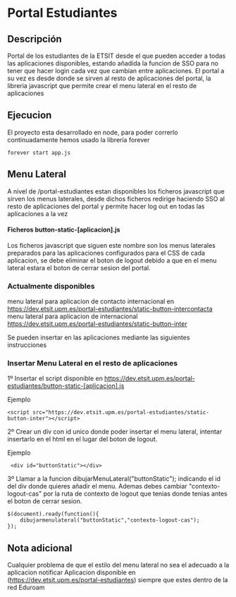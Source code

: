 

# Portal Estudiantes

## Descripción
Portal de los estudiantes de la ETSIT desde el que pueden acceder a todas las aplicaciones disponibles, estando añadida la funcion de SSO para no tener que hacer login cada vez que cambian entre aplicaciones.
El portal a su vez es desde donde se sirven al resto de aplicaciones del portal, la libreria javascript que permite crear el menu lateral en el resto de aplicaciones

## Ejecucion
El proyecto esta desarrollado en node, para poder correrlo continuadamente hemos usado la libreria forever

```
forever start app.js
```

## Menu Lateral
A nivel de /portal-estudiantes estan disponibles los ficheros javascript que sirven los menus laterales, desde dichos ficheros redirige haciendo SSO al resto de aplicaciones del portal y permite hacer log out en todas las aplicaciones a la vez

#### Ficheros button-static-[aplicacion].js
Los ficheros javascript que siguen este nombre son los menus laterales preparados para las aplicaciones configurados para el CSS de cada aplicacion, se debe eliminar el boton de logout debido a que en el menu lateral estara el boton de cerrar sesion del portal. 

### Actualmente disponibles
menu lateral para aplicacion de contacto internacional en https://dev.etsit.upm.es/portal-estudiantes/static-button-intercontacta
menu lateral para aplicacion de internacional https://dev.etsit.upm.es/portal-estudiantes/static-button-inter

Se pueden insertar en las aplicaciones mediante las siguientes instrucciones

### Insertar Menu Lateral en el resto de aplicaciones
1º Insertar el script disponible en https://dev.etsit.upm.es/portal-estudiantes/button-static-[aplicacion].js 

Ejemplo

```
<script src="https://dev.etsit.upm.es/portal-estudiantes/static-button-inter"></script>
```

2º Crear un div con id unico donde poder insertar el menu lateral, intentar insertarlo en el html en el lugar del boton de logout.

Ejemplo

```
 <div id="buttonStatic"></div>
```

3º Llamar a la funcion dibujarMenuLateral("buttonStatic"); indicando el id del div donde quieres añadir el menu. Ademas debes cambiar "contexto-logout-cas" por la ruta de contexto de logout que tenias donde tenias antes el boton de cerrar sesion.

```
$(document).ready(function(){
    dibujarmenulateral("buttonStatic","contexto-logout-cas");
});
```

## Nota adicional
Cualquier problema de que el estilo del menu lateral no sea el adecuado a la aplicacion notificar
Aplicacion disponible en (https://dev.etsit.upm.es/portal-estudiantes) siempre que estes dentro de la red Eduroam
